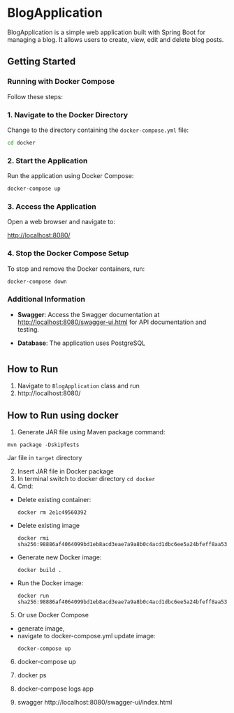 # BlogApplication

BlogApplication is a simple web application built with Spring Boot for managing a blog. It allows users to create, view, edit and delete blog posts.


## Getting Started

### Running with Docker Compose

Follow these steps:

### 1. Navigate to the Docker Directory

Change to the directory containing the `docker-compose.yml` file:

```bash
cd docker
```
### 2. Start the Application

Run the application using Docker Compose:

```bash
docker-compose up
```
### 3. Access the Application

Open a web browser and navigate to:

[http://localhost:8080/](http://localhost:8080/)

### 4. Stop the Docker Compose Setup

To stop and remove the Docker containers, run:

```bash
docker-compose down
```


### Additional Information

- **Swagger**: Access the Swagger documentation at [http://localhost:8080/swagger-ui.html](http://localhost:8080/swagger-ui.html) for API documentation and testing.

- **Database**: The application uses PostgreSQL


#
#
#
#
#
#
## How to Run



1. Navigate to `BlogApplication` class and run 
2. http://localhost:8080/



## How to Run using docker

1. Generate JAR file using Maven package command:
  ```
mvn package -DskipTests
  ```
Jar file in `target` directory

2. Insert JAR file in Docker package
3. In terminal switch to docker directory `cd docker`
4. Cmd:
- Delete existing container:

  ```
  docker rm 2e1c49560392
  ```
- Delete existing image
  ```
  docker rmi sha256:98886af4064099bd1eb8acd3eae7a9a8b0c4acd1dbc6ee5a24bfeff8aa53a3f3
  ```

- Generate new Docker image:
  ```
  docker build .
  ```

- Run the Docker image:
  ```
  docker run sha256:98886af4064099bd1eb8acd3eae7a9a8b0c4acd1dbc6ee5a24bfeff8aa53a3f3
  ```
5. Or use Docker Compose
- generate image,
- navigate to docker-compose.yml update image:
  ```
  docker-compose up
  ```
6. docker-compose up
7. docker ps
8. docker-compose logs app

9. swagger http://localhost:8080/swagger-ui/index.html